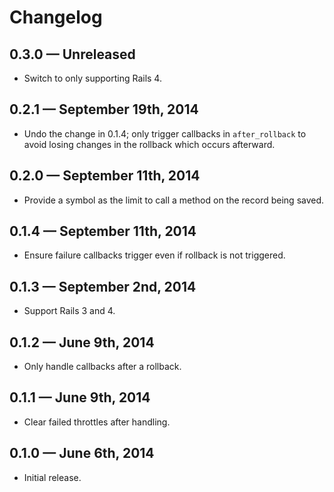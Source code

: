 # Changelog

## 0.3.0 — Unreleased

* Switch to only supporting Rails 4.

## 0.2.1 — September 19th, 2014

* Undo the change in 0.1.4; only trigger callbacks in `after_rollback` to avoid losing changes in the rollback which occurs afterward.

## 0.2.0 — September 11th, 2014

* Provide a symbol as the limit to call a method on the record being saved.

## 0.1.4 — September 11th, 2014

* Ensure failure callbacks trigger even if rollback is not triggered.

## 0.1.3 — September 2nd, 2014

* Support Rails 3 and 4.

## 0.1.2 — June 9th, 2014

* Only handle callbacks after a rollback.

## 0.1.1 — June 9th, 2014

* Clear failed throttles after handling.

## 0.1.0 — June 6th, 2014

* Initial release.
